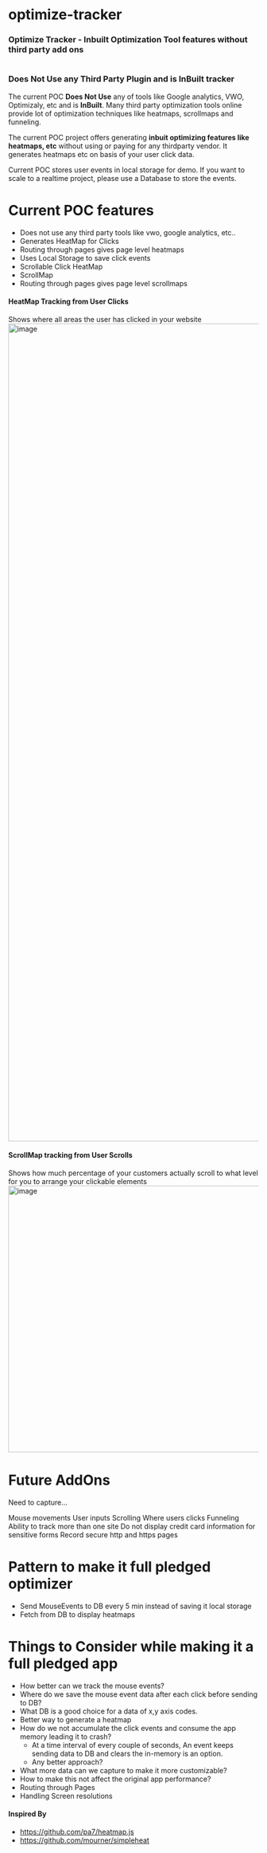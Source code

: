 # optimize-tracker
### Optimize Tracker - Inbuilt Optimization Tool features without third party add ons

#
#

### Does Not Use any Third Party Plugin and is InBuilt tracker
The current POC **Does Not Use** any of tools like Google analytics, VWO, Optimizaly, etc and is **InBuilt**.
Many third party optimization tools online provide lot of optimization techniques like heatmaps, scrollmaps and funneling. 

The current POC project offers generating **inbuit optimizing features like heatmaps, etc** without using or paying for any thirdparty vendor.
It generates heatmaps etc on basis of your user click data.

Current POC stores user events in local storage for demo. If you want to scale to a realtime project, please use a Database to store the events.

# Current POC features
- Does not use any third party tools like vwo, google analytics, etc..
- Generates HeatMap for Clicks
- Routing through pages gives page level heatmaps
- Uses Local Storage to save click events
- Scrollable Click HeatMap
- ScrollMap
- Routing through pages gives page level scrollmaps

#### HeatMap Tracking from User Clicks
Shows where all areas the user has clicked in your website
<img width="1641" alt="image" src="https://user-images.githubusercontent.com/17333491/152161564-d914445f-d639-4c01-a51e-ca9b47e662e0.png">

#### ScrollMap tracking from User Scrolls
Shows how much percentage of your customers actually scroll to what level for you to arrange your clickable elements
<img width="535" alt="image" src="https://user-images.githubusercontent.com/17333491/152208446-f55980ac-c6da-4e41-a0a1-0c936e9b521b.png">



# Future AddOns
Need to capture...

Mouse movements
User inputs
Scrolling
Where users clicks
Funneling
Ability to track more than one site
Do not display credit card information for sensitive forms
Record secure http and https pages


# Pattern to make it full pledged optimizer
- Send MouseEvents to DB every 5 min instead of saving it local storage
- Fetch from DB to display heatmaps

# Things to Consider while making it a full pledged app
- How better can we track the mouse events?
- Where do we save the mouse event data after each click before sending to DB?
- What DB is a good choice for a data of x,y axis codes.
- Better way to generate a heatmap
- How do we not accumulate the click events and consume the app memory leading it to crash?
    - At a time interval of every couple of seconds, An event keeps sending data to DB and clears the in-memory is an option.
    - Any better approach?
- What more data can we capture to make it more customizable?
- How to make this not affect the original app performance?
- Routing through Pages
- Handling Screen resolutions

#### Inspired By
- https://github.com/pa7/heatmap.js
- https://github.com/mourner/simpleheat

